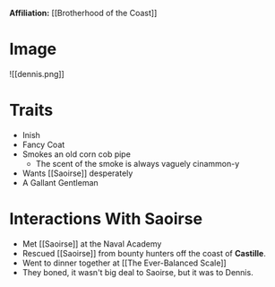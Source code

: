 **Affiliation:** [[Brotherhood of the Coast]]
# Image
![[dennis.png]]
# Traits
- Inish
- Fancy Coat
- Smokes an old corn cob pipe
	- The scent of the smoke is always vaguely cinammon-y
- Wants [[Saoirse]] desperately
- A Gallant Gentleman

# Interactions With Saoirse
- Met [[Saoirse]] at the Naval Academy
- Rescued [[Saoirse]] from bounty hunters off the coast of **Castille**.
- Went to dinner together at [[The Ever-Balanced Scale]]
- They boned, it wasn't big deal to Saoirse, but it was to Dennis.